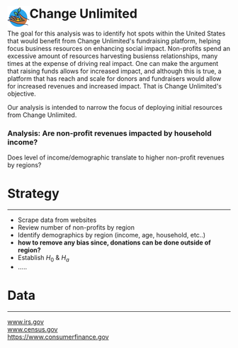 <h1> <img src="/images/change_unlimited_icon.png"
  width="50"
  height="50"
  style="float:left;"> Change Unlimited </h1>
    
The goal for this analysis was to identify hot spots within the United States that would benefit from Change Unlimited's fundraising platform, helping focus business resources on enhancing social impact. Non-profits spend an excessive amount of resources harvesting busienss relationships, many times at the expense  of driving real impact. One can make the argument that raising funds allows for increased impact, and although this is true, a platform that has reach and scale for donors and fundraisers would allow for increased revenues and increased impact. That is Change Unlimited's objective. 

Our analysis is intended to narrow the focus of deploying initial resources from Change Unlimited.


### Analysis: Are non-profit revenues impacted by household income? 
Does level of income/demographic translate to higher non-profit revenues by regions?

# Strategy
-----------
- Scrape data from websites
- Review number of non-profits by region
- Identify demographics by region (income, age, household, etc..)
- **how to remove any bias since, donations can be done outside of region?**
- Establish $H_0$ & $H_a$
- .....


# Data
----------
www.irs.gov <br>
www.census.gov <br>
https://www.consumerfinance.gov <br>
